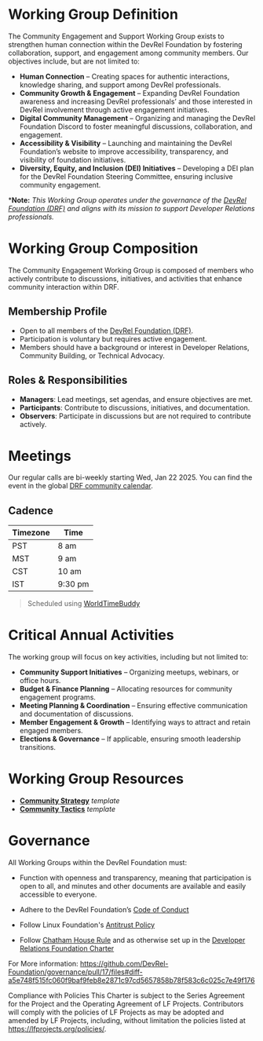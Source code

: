 # Working Group Definition

The Community Engagement and Support Working Group exists to strengthen human connection within the DevRel Foundation by fostering collaboration, support, and engagement among community members. Our objectives include, but are not limited to:
* **Human Connection** – Creating spaces for authentic interactions, knowledge sharing, and support among DevRel professionals.
* **Community Growth & Engagement** – Expanding DevRel Foundation awareness and increasing DevRel professionals’ and those interested in DevRel involvement through active engagement initiatives.
* **Digital Community Management** – Organizing and managing the DevRel Foundation Discord to foster meaningful discussions, collaboration, and engagement.
* **Accessibility & Visibility** – Launching and maintaining the DevRel Foundation’s website to improve accessibility, transparency, and visibility of foundation initiatives.
* **Diversity, Equity, and Inclusion (DEI) Initiatives** – Developing a DEI plan for the DevRel Foundation Steering Committee, ensuring inclusive community engagement.

***Note:** _This Working Group operates under the governance of the [DevRel Foundation (DRF)](https://github.com/DevRel-Foundation) and aligns with its mission to support Developer Relations professionals._


# Working Group Composition

The Community Engagement Working Group is composed of members who actively contribute to discussions, initiatives, and activities that enhance community interaction within DRF.

## Membership Profile
* Open to all members of the [DevRel Foundation (DRF)](https://github.com/DevRel-Foundation).
* Participation is voluntary but requires active engagement.
* Members should have a background or interest in Developer Relations, Community Building, or Technical Advocacy.

## Roles & Responsibilities
* **Managers**: Lead meetings, set agendas, and ensure objectives are met.
* **Participants**: Contribute to discussions, initiatives, and documentation.
* **Observers**: Participate in discussions but are not required to contribute actively.


# Meetings

Our regular calls are bi-weekly starting Wed, Jan 22 2025. You can find the event in the global [DRF community calendar](https://lists.dev-rel.org/g/community/calendar).

## Cadence
| Timezone | Time |
| -------- | ---- |
| PST | 8 am |
| MST | 9 am |
| CST | 10 am |
| IST | 9:30 pm |

> Scheduled using [WorldTimeBuddy](https://www.worldtimebuddy.com)

# Critical Annual Activities 

The working group will focus on key activities, including but not limited to:
* **Community Support Initiatives** – Organizing meetups, webinars, or office hours.
* **Budget & Finance Planning** – Allocating resources for community engagement programs.
* **Meeting Planning & Coordination** – Ensuring effective communication and documentation of discussions.
* **Member Engagement & Growth** – Identifying ways to attract and retain engaged members.
* **Elections & Governance** – If applicable, ensuring smooth leadership transitions.


# Working Group Resources

* **[Community Strategy](Resources/community_strategy_template.md)** _template_
* **[Community Tactics](Resources/community_tactics_template.md)** _template_


# Governance

All Working Groups within the DevRel Foundation must:

- Function with openness and transparency, meaning that participation is open to all, and minutes and other documents are available and easily accessible to everyone.

- Adhere to the DevRel Foundation’s [Code of Conduct](https://github.com/DevRel-Foundation/governance/blob/main/code_of_conduct.md)

- Follow Linux Foundation's [Antitrust Policy](https://www.linuxfoundation.org/legal/antitrust-policy)

- Follow [Chatham House Rule](https://www.chathamhouse.org/about-us/chatham-house-rule) and as otherwise set up in the [Developer Relations Foundation Charter](https://github.com/DevRel-Foundation/governance/blob/main/Technical_Charter_v1.0.adoc)

For More information: <https://github.com/DevRel-Foundation/governance/pull/17/files#diff-a5e748f515fc060f9baf9feb8e2871c97cd5657858b78f583c6c025c7e49f176>

Compliance with Policies This Charter is subject to the Series Agreement for the Project and the Operating Agreement of LF Projects. Contributors will comply with the policies of LF Projects as may be adopted and amended by LF Projects, including, without limitation the policies listed at <https://lfprojects.org/policies/>.
